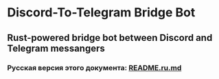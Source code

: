 # Discord-To-Telegram Bridge Bot

## Rust-powered bridge bot between Discord and Telegram messangers

### Русская версия этого документа: [README.ru.md](/README.ru.md)
